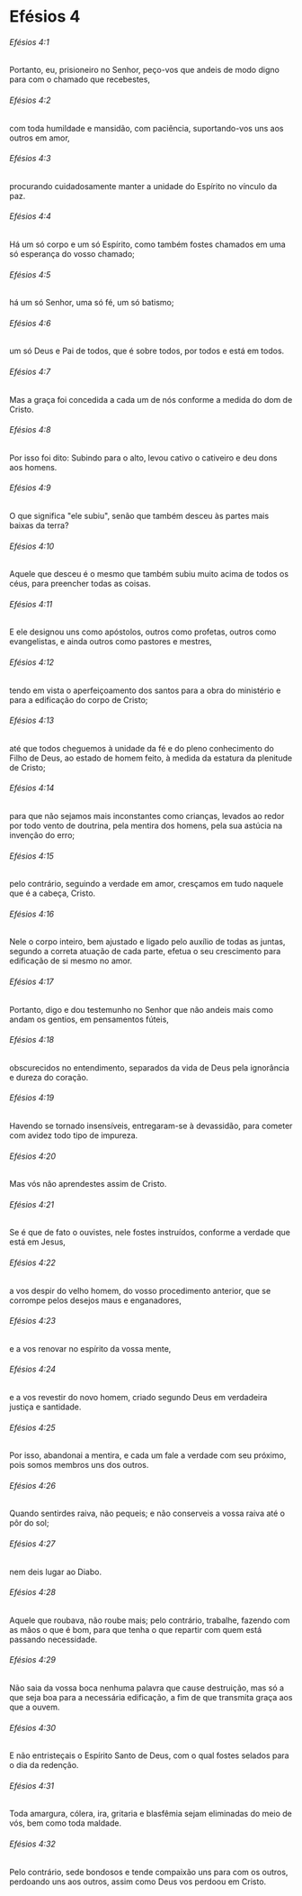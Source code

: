 # Efésios 4

###### Efésios 4:1

Portanto, eu, prisioneiro no Senhor, peço-vos que andeis de modo digno para com o chamado que recebestes,

###### Efésios 4:2

com toda humildade e mansidão, com paciência, suportando-vos uns aos outros em amor,

###### Efésios 4:3

procurando cuidadosamente manter a unidade do Espírito no vínculo da paz.

###### Efésios 4:4

Há um só corpo e um só Espírito, como também fostes chamados em uma só esperança do vosso chamado;

###### Efésios 4:5

há um só Senhor, uma só fé, um só batismo;

###### Efésios 4:6

um só Deus e Pai de todos, que é sobre todos, por todos e está em todos.

###### Efésios 4:7

Mas a graça foi concedida a cada um de nós conforme a medida do dom de Cristo.

###### Efésios 4:8

Por isso foi dito: Subindo para o alto, levou cativo o cativeiro e deu dons aos homens.

###### Efésios 4:9

O que significa "ele subiu", senão que também desceu às partes mais baixas da terra?

###### Efésios 4:10

Aquele que desceu é o mesmo que também subiu muito acima de todos os céus, para preencher todas as coisas.

###### Efésios 4:11

E ele designou uns como apóstolos, outros como profetas, outros como evangelistas, e ainda outros como pastores e mestres,

###### Efésios 4:12

tendo em vista o aperfeiçoamento dos santos para a obra do ministério e para a edificação do corpo de Cristo;

###### Efésios 4:13

até que todos cheguemos à unidade da fé e do pleno conhecimento do Filho de Deus, ao estado de homem feito, à medida da estatura da plenitude de Cristo;

###### Efésios 4:14

para que não sejamos mais inconstantes como crianças, levados ao redor por todo vento de doutrina, pela mentira dos homens, pela sua astúcia na invenção do erro;

###### Efésios 4:15

pelo contrário, seguindo a verdade em amor, cresçamos em tudo naquele que é a cabeça, Cristo.

###### Efésios 4:16

Nele o corpo inteiro, bem ajustado e ligado pelo auxílio de todas as juntas, segundo a correta atuação de cada parte, efetua o seu crescimento para edificação de si mesmo no amor.

###### Efésios 4:17

Portanto, digo e dou testemunho no Senhor que não andeis mais como andam os gentios, em pensamentos fúteis,

###### Efésios 4:18

obscurecidos no entendimento, separados da vida de Deus pela ignorância e dureza do coração.

###### Efésios 4:19

Havendo se tornado insensíveis, entregaram-se à devassidão, para cometer com avidez todo tipo de impureza.

###### Efésios 4:20

Mas vós não aprendestes assim de Cristo.

###### Efésios 4:21

Se é que de fato o ouvistes, nele fostes instruídos, conforme a verdade que está em Jesus,

###### Efésios 4:22

a vos despir do velho homem, do vosso procedimento anterior, que se corrompe pelos desejos maus e enganadores,

###### Efésios 4:23

e a vos renovar no espírito da vossa mente,

###### Efésios 4:24

e a vos revestir do novo homem, criado segundo Deus em verdadeira justiça e santidade.

###### Efésios 4:25

Por isso, abandonai a mentira, e cada um fale a verdade com seu próximo, pois somos membros uns dos outros.

###### Efésios 4:26

Quando sentirdes raiva, não pequeis; e não conserveis a vossa raiva até o pôr do sol;

###### Efésios 4:27

nem deis lugar ao Diabo.

###### Efésios 4:28

Aquele que roubava, não roube mais; pelo contrário, trabalhe, fazendo com as mãos o que é bom, para que tenha o que repartir com quem está passando necessidade.

###### Efésios 4:29

Não saia da vossa boca nenhuma palavra que cause destruição, mas só a que seja boa para a necessária edificação, a fim de que transmita graça aos que a ouvem.

###### Efésios 4:30

E não entristeçais o Espírito Santo de Deus, com o qual fostes selados para o dia da redenção.

###### Efésios 4:31

Toda amargura, cólera, ira, gritaria e blasfêmia sejam eliminadas do meio de vós, bem como toda maldade.

###### Efésios 4:32

Pelo contrário, sede bondosos e tende compaixão uns para com os outros, perdoando uns aos outros, assim como Deus vos perdoou em Cristo.

